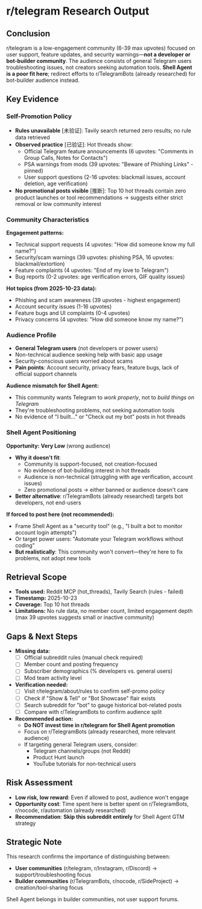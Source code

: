 # r/telegram Research Output

## Conclusion
r/telegram is a low-engagement community (6-39 max upvotes) focused on user support, feature updates, and security warnings—**not a developer or bot-builder community**. The audience consists of general Telegram users troubleshooting issues, not creators seeking automation tools. **Shell Agent is a poor fit here**; redirect efforts to r/TelegramBots (already researched) for bot-builder audience instead.

## Key Evidence

### Self-Promotion Policy
- **Rules unavailable** [未验证]: Tavily search returned zero results; no rule data retrieved
- **Observed practice** [已验证]: Hot threads show:
  - Official Telegram feature announcements (6 upvotes: "Comments in Group Calls, Notes for Contacts")
  - PSA warnings from mods (39 upvotes: "Beware of Phishing Links" - pinned)
  - User support questions (2-16 upvotes: blackmail issues, account deletion, age verification)
- **No promotional posts visible** [推断]: Top 10 hot threads contain zero product launches or tool recommendations → suggests either strict removal or low community interest

### Community Characteristics
**Engagement patterns:**
- Technical support requests (4 upvotes: "How did someone know my full name?")
- Security/scam warnings (39 upvotes: phishing PSA, 16 upvotes: blackmail/extortion)
- Feature complaints (4 upvotes: "End of my love to Telegram")
- Bug reports (0-2 upvotes: age verification errors, GIF quality issues)

**Hot topics (from 2025-10-23 data):**
- Phishing and scam awareness (39 upvotes - highest engagement)
- Account security issues (1-16 upvotes)
- Feature bugs and UI complaints (0-4 upvotes)
- Privacy concerns (4 upvotes: "How did someone know my name?")

### Audience Profile
- **General Telegram users** (not developers or power users)
- Non-technical audience seeking help with basic app usage
- Security-conscious users worried about scams
- **Pain points**: Account security, privacy fears, feature bugs, lack of official support channels

**Audience mismatch for Shell Agent:**
- This community wants Telegram to *work properly*, not to *build things on Telegram*
- They're troubleshooting problems, not seeking automation tools
- No evidence of "I built..." or "Check out my bot" posts in hot threads

### Shell Agent Positioning
**Opportunity:** **Very Low** (wrong audience)
- **Why it doesn't fit**:
  - Community is support-focused, not creation-focused
  - No evidence of bot-building interest in hot threads
  - Audience is non-technical (struggling with age verification, account issues)
  - Zero promotional posts → either banned or audience doesn't care
- **Better alternative**: r/TelegramBots (already researched) targets bot developers, not end-users

**If forced to post here (not recommended):**
- Frame Shell Agent as a "security tool" (e.g., "I built a bot to monitor account login attempts")
- Or target power users: "Automate your Telegram workflows without coding"
- **But realistically**: This community won't convert—they're here to fix problems, not adopt new tools

## Retrieval Scope
- **Tools used:** Reddit MCP (hot_threads), Tavily Search (rules - failed)
- **Timestamp:** 2025-10-23
- **Coverage:** Top 10 hot threads
- **Limitations:** No rule data, no member count, limited engagement depth (max 39 upvotes suggests small or inactive community)

## Gaps & Next Steps
- **Missing data:**
  - [ ] Official subreddit rules (manual check required)
  - [ ] Member count and posting frequency
  - [ ] Subscriber demographics (% developers vs. general users)
  - [ ] Mod team activity level

- **Verification needed:**
  - [ ] Visit r/telegram/about/rules to confirm self-promo policy
  - [ ] Check if "Show & Tell" or "Bot Showcase" flair exists
  - [ ] Search subreddit for "bot" to gauge historical bot-related posts
  - [ ] Compare with r/TelegramBots to confirm audience split

- **Recommended action:**
  - **Do NOT invest time in r/telegram for Shell Agent promotion**
  - Focus on r/TelegramBots (already researched, more relevant audience)
  - If targeting general Telegram users, consider:
    - Telegram channels/groups (not Reddit)
    - Product Hunt launch
    - YouTube tutorials for non-technical users

## Risk Assessment
- **Low risk, low reward**: Even if allowed to post, audience won't engage
- **Opportunity cost**: Time spent here is better spent on r/TelegramBots, r/nocode, r/automation (already researched)
- **Recommendation**: **Skip this subreddit entirely** for Shell Agent GTM strategy

## Strategic Note
This research confirms the importance of distinguishing between:
- **User communities** (r/telegram, r/Instagram, r/Discord) → support/troubleshooting focus
- **Builder communities** (r/TelegramBots, r/nocode, r/SideProject) → creation/tool-sharing focus

Shell Agent belongs in builder communities, not user support forums.
